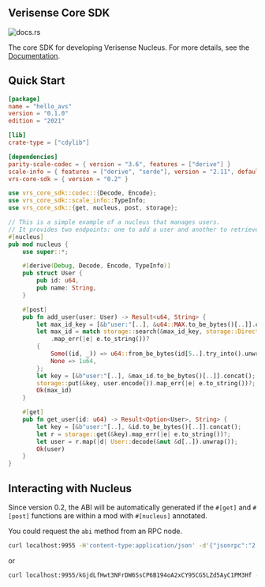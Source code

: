 ## Verisense Core SDK

![docs.rs](https://img.shields.io/docsrs/vrs-core-sdk)

The core SDK for developing Verisense Nucleus. For more details, see the [Documentation](https://docs.verisense.network).

## Quick Start


``` toml
[package]
name = "hello_avs"
version = "0.1.0"
edition = "2021"

[lib]
crate-type = ["cdylib"]

[dependencies]
parity-scale-codec = { version = "3.6", features = ["derive"] }
scale-info = { features = ["derive", "serde"], version = "2.11", default-features = false }
vrs-core-sdk = { version = "0.2" }
```

```rust
use vrs_core_sdk::codec::{Decode, Encode};
use vrs_core_sdk::scale_info::TypeInfo;
use vrs_core_sdk::{get, nucleus, post, storage};

// This is a simple example of a nucleus that manages users.
// It provides two endpoints: one to add a user and another to retrieve a user by ID.
#[nucleus]
pub mod nucleus {
    use super::*;

    #[derive(Debug, Decode, Encode, TypeInfo)]
    pub struct User {
        pub id: u64,
        pub name: String,
    }

    #[post]
    pub fn add_user(user: User) -> Result<u64, String> {
        let max_id_key = [&b"user:"[..], &u64::MAX.to_be_bytes()[..]].concat();
        let max_id = match storage::search(&max_id_key, storage::Direction::Reverse)
            .map_err(|e| e.to_string())?
        {
            Some((id, _)) => u64::from_be_bytes(id[5..].try_into().unwrap()) + 1,
            None => 1u64,
        };
        let key = [&b"user:"[..], &max_id.to_be_bytes()[..]].concat();
        storage::put(&key, user.encode()).map_err(|e| e.to_string())?;
        Ok(max_id)
    }

    #[get]
    pub fn get_user(id: u64) -> Result<Option<User>, String> {
        let key = [&b"user:"[..], &id.to_be_bytes()[..]].concat();
        let r = storage::get(&key).map_err(|e| e.to_string())?;
        let user = r.map(|d| User::decode(&mut &d[..]).unwrap());
        Ok(user)
    }
}
```


## Interacting with Nucleus

Since version 0.2, the ABI will be automatically generated if the `#[get]` and `#[post]` functions are within a mod with `#[nucleus]` annotated.

You could request the `abi` method from an RPC node.

``` bash
curl localhost:9955 -H'content-type:application/json' -d'{"jsonrpc":"2.0","id":1,"method":"nucleus_abi","params":["kGjdLfHwt3NFrDW6SsCP6B194oA2xCY95CG5LZd5AyC1PM3Hf"]}'
```

or

``` bash
curl localhost:9955/kGjdLfHwt3NFrDW6SsCP6B194oA2xCY95CG5LZd5AyC1PM3Hf -H'content-type:application/json' -d'{"jsonrpc":"2.0","id":1,"method":"abi","params":[]}'
```
